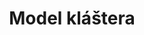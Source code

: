 ---
id: d5be35c1-da35-475c-929a-2bfd84efea6a
title: Model kláštera
price: 30000
year: 2018
description: Rozšíření historického modelu města Fulnek z 18.století v uměleckém zpracování Broňkem Hrubým, který je v současné době umístěn v Kostele sv. Josefa (v klášteře ve Fulneku)
kouskovani: true
locationName: undefined
position:
  lng: 17.9071717367691
  lat: 49.71509426055534
---